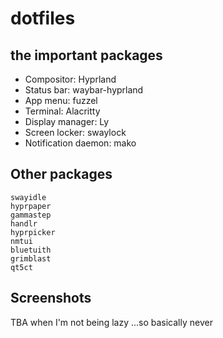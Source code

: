 # dotfiles
## the important packages
- Compositor: Hyprland
- Status bar: waybar-hyprland
- App menu: fuzzel
- Terminal: Alacritty
- Display manager: Ly
- Screen locker: swaylock
- Notification daemon: mako

## Other packages
```
swayidle
hyprpaper
gammastep
handlr
hyprpicker
nmtui
bluetuith
grimblast
qt5ct
```

## Screenshots
TBA when I'm not being lazy
...so basically never
